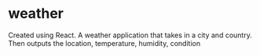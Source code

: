 # weather
Created using React. A weather application that takes in a city and country. Then outputs the location, temperature, humidity, condition
